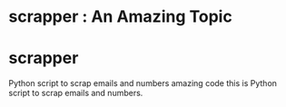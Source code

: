 
# scrapper : An Amazing Topic
# scrapper


Python script to scrap emails and numbers
amazing code
this is Python script to scrap emails and numbers.

